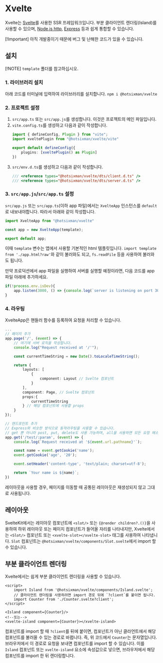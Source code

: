 # Xvelte
Xvelte는 [Svelte](https://github.com/sveltejs/svelte)를 사용한 SSR 프레임워크입니다. 부분 클라이언트 렌더링(Island)를 사용할 수 있으며, [Node.js http](https://nodejs.org/api/http.html), [Express](https://expressjs.com) 등과 쉽게 통합할 수 있습니다.

[!Important]
아직 개발중이기 때문에 버그 및 난해한 코드가 있을 수 있습니다.

## 설치
[!NOTE]
`template` 폴더를 참고하십시오.

### 1. 라이브러리 설치
아래 코드를 터미널에 입력하여 라이브러리를 설치합니다.
`npm i @hotsixman/xvelte`

### 2. 프로젝트 설정
1. `src/app.ts` 또는 `src/app.js`를 생성합니다. 이것은 프로젝트의 메인 파일입니다.
2. `vite.config.ts`를 생성하고 다음과 같이 작성합니다.
    ```ts
    import { defineConfig, Plugin } from "vite";
    import xveltePlugin from "@hotsixman/xvelte/vite"

    export default defineConfig({
        plugins: [xveltePlugin() as Plugin]
    })
    ```
3. `src/env.d.ts`를 생성하고 다음과 같이 작성합니다.
    ```ts
    /// <reference types="@hotsixman/xvelte/dts/client.d.ts" />
    /// <reference types="@hotsixman/xvelte/dts/server.d.ts" />
    ```

### 3. `src/app.js`/`src/app.ts` 설정
`src/app.js` 또는 `src/app.ts`(이하 app 파일)에서는 `XvelteApp` 인스턴스를 `default`로 내보내야합니다. 따라서 아래와 같이 작성합니다.
```ts
import XvelteApp from "@hotsixman/xvelte"

const app = new XvelteApp(template);

export default app;
```

이때 `template` 변수는 앱에서 사용할 기본적인 html 템플릿입니다. `import template from './app.html?raw'`와 같이 불러와도 되고, `fs.readFile` 등을 사용하여 불러와도 됩니다.

만약 프로덕션에서 app 파일을 실행하여 서버를 실행할 예정이라면, 다음 코드를 app 파일 아래에 추가하세요.
```ts
if(!process.env.isDev){
    app.listen(3000, () => {console.log(`server is listening on port 3000`)}); // port는 변경할 수 있습니다.
}
```

### 4. 라우팅
XvelteApp은 핸들러 함수를 등록하여 요청을 처리할 수 있습니다.
```ts
...
// 페이지 추가
app.page('/', (event) => {
    // 여기에 서버 로직을 작성합니다.
    console.log("Request received at '/'");

    const currentTimeString = new Date().toLocaleTimeString();

    return {
        layouts: [
            {
                component: Layout // Svelte 컴포넌트
            }
        ],
        component: Page, // Svelte 컴포넌트
        props:{
            currentTimeString
        } // 해당 컴포넌트에 사용할 props
    }
});

// 엔드포인트 추가
// Express와 비슷한 방식으로 동적라우팅을 사용할 수 있습니다.
// get 뿐 아니라 post, put, delete도 사용 가능하며, all을 사용하면 모든 요청 메소드에 핸들러 함수를 사용할 수 있습니다.
app.get('/test/:param', (event) => { 
    console.log(`Request received at '${event.url.pathname}'`);

    const name = event.getCookie('name');
    event.getCookie('age', '20');

    event.setHeader('content-type', 'text/plain; charset=utf-8');

    return `Your name is ${name}`;
})
```

레이아웃을 사용할 경우, 페이지를 이동할 때 공통된 레이아웃은 재생성되지 않고 그대로 사용됩니다.

## 레이아웃
SvelteKit에서는 레이아웃 컴포넌트에 `<slot/>` 또는 `{@render children?.()}`을 사용하여 하위 레이아웃 또는 페이지 컴포넌트가 들어올 자리를 나타내지만, Xvelte에서는 `<Slot/>` 컴포넌트 또는 `<xvelte-slot></xvelte-slot>` 태그를 사용하여 나타냅니다. `Slot` 컴포넌트는 `@hotsixman/xvelte/components/Slot.svelte`에서 import 할 수 있습니다. 

## 부분 클라이언트 렌더링
Xvelte에서는 쉽게 부분 클라이언트 렌더링을 사용할 수 있습니다.
```svelte
<script>
    import Island from '@hotsixman/xvelte/components/Island.svelte';
    // 클라이언트 렌더링을 사용하려면 import 경로 뒤에 `?client`를 붙이면 됩니다.
    import Counter from './Counter.svelte?client';
</script>

<Island component={Counter}/>
<!--또는-->
<xvelte-island component={Counter}></xvelte-island>
```

컴포넌트를 import 할 때 `?client`를 뒤에 붙이면, 컴포넌트가 아닌 클라언트에서 해당 컴포넌트를 불러올 수 있는 경로로 바뀝니다. 즉, 위 코드에서 `Counter`는 문자열입니다. 브라우저에서 이 경로로 요청을 보내면 컴포넌트를 import 할 수 있습니다. 이를 `Island` 컴포넌트 또는 `xvelte-island` 요소에 속성값으로 넣으면, 브라우저에서 해당 컴포넌트를 import 한 뒤 렌더링합니다.